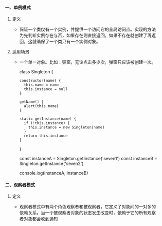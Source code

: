 #### 一、单例模式 ####

1. 定义

   - 保证一个类仅有一个实例，并提供一个访问它的全局访问点。实现的方法为先判断实例存在与否，如果存在则直接返回，如果不存在就创建了再返回，这就确保了一个类只有一个实例对象。

2. 适用场景

    - 一个单一对象。比如：弹窗，无论点击多少次，弹窗只应该被创建一次。

		class Singleton {
		
		  constructor(name) {
		    this.name = name
		    this.instance = null
		  }
		
		  getName() {
		    alert(this.name)
		  }
		
		  static getInstance(name) {
		    if (!this.instance) {
		      this.instance = new Singleton(name)
		    }
		    return this.instance
		  }
		}
		
		const instanceA = Singleton.getInstance('seven1')
		const instanceB = Singleton.getInstance('seven2')
		
		console.log(instanceA, instanceB)

#### 二、观察者模式 ####

1. 定义

   - 观察者模式中有两个角色观察者和被观察者，它定义了对象间的一对多的依赖关系，当一个被观察者对象的状态发生改变时，依赖于它的所有观察者对象都会收到通知